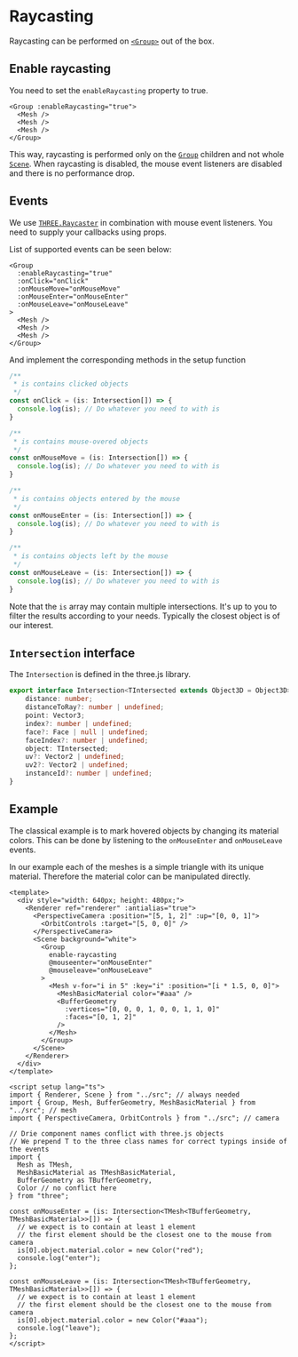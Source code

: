 # Raycasting

Raycasting can be performed on [`<Group>`](/components/Objects/Group) out of the box.

## Enable raycasting

You need to set the `enableRaycasting` property to true.

```vue-html
<Group :enableRaycasting="true">
  <Mesh />
  <Mesh />
  <Mesh />
</Group>
```

This way, raycasting is performed only on the [`Group`](components/Objects/Group) children and not whole [`Scene`](components/Scene). When raycasting is disabled, the mouse event listeners are disabled and there is no performance drop.

## Events

We use [`THREE.Raycaster`](https://threejs.org/docs/#api/en/core/Raycaster) in combination with mouse event listeners. You need to supply your callbacks using props.

List of supported events can be seen below:

```vue-html
<Group
  :enableRaycasting="true"
  :onClick="onClick"
  :onMouseMove="onMouseMove"
  :onMouseEnter="onMouseEnter"
  :onMouseLeave="onMouseLeave"
>
  <Mesh />
  <Mesh />
  <Mesh />
</Group>
```

And implement the corresponding methods in the setup function

```ts
/**
 * is contains clicked objects
 */
const onClick = (is: Intersection[]) => {
  console.log(is); // Do whatever you need to with is
}

/**
 * is contains mouse-overed objects
 */
const onMouseMove = (is: Intersection[]) => {
  console.log(is); // Do whatever you need to with is
}

/**
 * is contains objects entered by the mouse
 */
const onMouseEnter = (is: Intersection[]) => {
  console.log(is); // Do whatever you need to with is
}

/**
 * is contains objects left by the mouse
 */
const onMouseLeave = (is: Intersection[]) => {
  console.log(is); // Do whatever you need to with is
}

```

Note that the `is` array may contain multiple intersections.
It's up to you to filter the results according to your needs.
Typically the closest object is of our interest.

## `Intersection` interface

The `Intersection` is defined in the three.js library.

```ts
export interface Intersection<TIntersected extends Object3D = Object3D> {
    distance: number;
    distanceToRay?: number | undefined;
    point: Vector3;
    index?: number | undefined;
    face?: Face | null | undefined;
    faceIndex?: number | undefined;
    object: TIntersected;
    uv?: Vector2 | undefined;
    uv2?: Vector2 | undefined;
    instanceId?: number | undefined;
}
```

## Example

The classical example is to mark hovered objects by changing its material colors.
This can be done by listening to the `onMouseEnter` and `onMouseLeave` events.

In our example each of the meshes is a simple triangle with its unique material. Therefore the material color can be manipulated directly.

<script setup lang="ts">
// Basic example just imports the used Drie components
import { Renderer, Scene } from "../src"; // always needed
import { Group, Mesh, BufferGeometry, MeshBasicMaterial } from "../src"; // mesh
import { PerspectiveCamera, OrbitControls } from "../src"; // camera

// Drie component names conflict with three.js objects
// We prepend T to the three class names for correct typings inside of the events
import {
  Mesh as TMesh,
  MeshBasicMaterial as TMeshBasicMaterial,
  BufferGeometry as TBufferGeometry,
  Color // no conflict here
} from "three";

const onMouseEnter = (is: Intersection<TMesh<TBufferGeometry, TMeshBasicMaterial>>[]) => {
  // we expect is to contain at least 1 element
  // the first element should be the closest one to the mouse from camera
  is[0].object.material.color = new Color("red");
  console.log("enter");
};

const onMouseLeave = (is: Intersection<TMesh<TBufferGeometry, TMeshBasicMaterial>>[]) => {
  // we expect is to contain at least 1 element
  // the first element should be the closest one to the mouse from camera
  is[0].object.material.color = new Color("#aaa");
  console.log("leave");
};
</script>

<ClientOnly>
  <div class="example">
    <Renderer ref="renderer" :antialias="true">
      <PerspectiveCamera :position="[5, 1, 2]" :up="[0, 0, 1]">
        <OrbitControls :target="[5, 0, 0]" />
      </PerspectiveCamera>
      <Scene background="white">
        <Group
          enable-raycasting
          :onMouseEnter="onMouseEnter"
          :onMouseLeave="onMouseLeave"
        >
          <Mesh v-for="i in 5" :key="i" :position="[i * 1.5, 0, 0]">
            <MeshBasicMaterial color="#aaa" />
            <BufferGeometry
              :vertices="[0, 0, 0, 1, 0, 0, 1, 1, 0]"
              :faces="[0, 1, 2]"
            />
          </Mesh>
        </Group>
      </Scene>
    </Renderer>
  </div>
</ClientOnly>

```vue{9-11,40-45,47-52}
<template>
  <div style="width: 640px; height: 480px;">
    <Renderer ref="renderer" :antialias="true">
      <PerspectiveCamera :position="[5, 1, 2]" :up="[0, 0, 1]">
        <OrbitControls :target="[5, 0, 0]" />
      </PerspectiveCamera>
      <Scene background="white">
        <Group
          enable-raycasting
          @mouseenter="onMouseEnter"
          @mouseleave="onMouseLeave"
        >
          <Mesh v-for="i in 5" :key="i" :position="[i * 1.5, 0, 0]">
            <MeshBasicMaterial color="#aaa" />
            <BufferGeometry
              :vertices="[0, 0, 0, 1, 0, 0, 1, 1, 0]"
              :faces="[0, 1, 2]"
            />
          </Mesh>
        </Group>
      </Scene>
    </Renderer>
  </div>
</template>

<script setup lang="ts">
import { Renderer, Scene } from "../src"; // always needed
import { Group, Mesh, BufferGeometry, MeshBasicMaterial } from "../src"; // mesh
import { PerspectiveCamera, OrbitControls } from "../src"; // camera

// Drie component names conflict with three.js objects
// We prepend T to the three class names for correct typings inside of the events
import {
  Mesh as TMesh,
  MeshBasicMaterial as TMeshBasicMaterial,
  BufferGeometry as TBufferGeometry,
  Color // no conflict here
} from "three";

const onMouseEnter = (is: Intersection<TMesh<TBufferGeometry, TMeshBasicMaterial>>[]) => {
  // we expect is to contain at least 1 element
  // the first element should be the closest one to the mouse from camera
  is[0].object.material.color = new Color("red");
  console.log("enter");
};

const onMouseLeave = (is: Intersection<TMesh<TBufferGeometry, TMeshBasicMaterial>>[]) => {
  // we expect is to contain at least 1 element
  // the first element should be the closest one to the mouse from camera
  is[0].object.material.color = new Color("#aaa");
  console.log("leave");
};
</script>
```